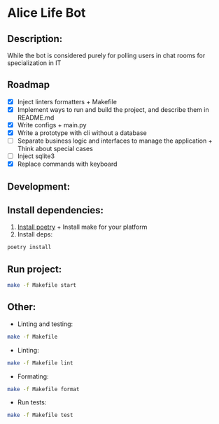 # Alice Life Bot

## Description:

While the bot is considered purely for polling users in chat rooms for specialization in IT

## Roadmap

- [x] Inject linters formatters + Makefile
- [x] Implement ways to run and build the project, and describe them in README.md
- [x] Write configs + main.py
- [x] Write a prototype with cli without a database
- [ ] Separate business logic and interfaces to manage the application + Think about special cases 
- [ ] Inject sqlite3
- [x] Replace commands with keyboard

## Development:

## Install dependencies:
1. [Install poetry](https://python-poetry.org/docs/) + Install make for your platform
2. Install deps: 
```bash
poetry install
```

## Run project:
```bash
make -f Makefile start
```

## Other:
- Linting and testing:
```bash
make -f Makefile
```
- Linting:
```bash
make -f Makefile lint
```
- Formating:
```bash
make -f Makefile format
```
- Run tests:
```bash
make -f Makefile test
```
